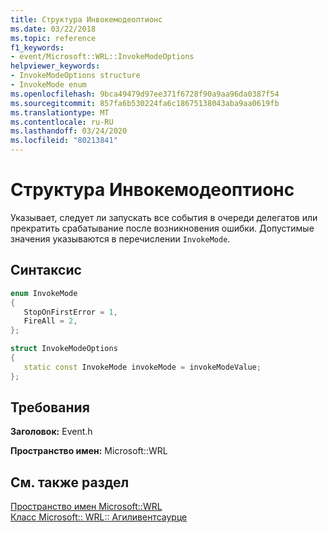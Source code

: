 ```yaml
---
title: Структура Инвокемодеоптионс
ms.date: 03/22/2018
ms.topic: reference
f1_keywords:
- event/Microsoft::WRL::InvokeModeOptions
helpviewer_keywords:
- InvokeModeOptions structure
- InvokeMode enum
ms.openlocfilehash: 9bca49479d97ee371f6728f90a9aa96da0387f54
ms.sourcegitcommit: 857fa6b530224fa6c18675138043aba9aa0619fb
ms.translationtype: MT
ms.contentlocale: ru-RU
ms.lasthandoff: 03/24/2020
ms.locfileid: "80213841"
---
```

# <a name="invokemodeoptions-structure"></a>Структура Инвокемодеоптионс

Указывает, следует ли запускать все события в очереди делегатов или прекратить срабатывание после возникновения ошибки. Допустимые значения указываются в перечислении `InvokeMode`.

## <a name="syntax"></a>Синтаксис

```cpp
enum InvokeMode
{
   StopOnFirstError = 1,
   FireAll = 2,
};

struct InvokeModeOptions
{
   static const InvokeMode invokeMode = invokeModeValue;
};
```

## <a name="requirements"></a>Требования

**Заголовок:** Event.h

**Пространство имен:** Microsoft::WRL

## <a name="see-also"></a>См. также раздел

[Пространство имен Microsoft::WRL](microsoft-wrl-namespace.md)<br/>
[Класс Microsoft:: WRL:: Агиливентсаурце](agileeventsource-class.md)
